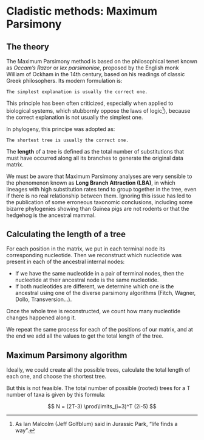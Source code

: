 # Cladistic methods: Maximum Parsimony

## The theory

The Maximum Parsimony method is based on the philosophical tenet known as *Occam’s Razor* or *lex parsimoniae*, proposed by the English monk William of Ockham in the 14th century, based on his readings of classic Greek philosophers. Its modern formulation is:

```
The simplest explanation is usually the correct one.
```

This principle has been often criticized, especially when applied to biological systems, which stubbornly oppose the laws of logic[^1]), because the correct explanation is not usually the simplest one.

In phylogeny, this principe was adopted as:

```
The shortest tree is usually the correct one.
```

The **length** of a tree is defined as the total number of substitutions that must have occurred along all its branches to generate the original data matrix.

We must be aware that Maximum Parsimony analyses are very sensible to the phenomenon known as **Long Branch Attraction (LBA)**, in which lineages with high substitution rates tend to group together in the tree, even if there is no real relationship between them. Ignoring this issue has led to the publication of some erroneous taxonomic conclusions, including some bizarre phylogenies showing than Guinea pigs are not rodents or that the hedgehog is the ancestral mammal. 

## Calculating the length of a tree

For each position in the matrix, we put in each terminal node its corresponding nucleotide. Then we reconstruct which nucleotide was present in each of the ancestral internal nodes:

-	If we have the same nucleotide in a pair of terminal nodes, then the nucleotide at their ancestral node is the same nucleotide.
-	If both nucleotides are different, we determine which one is the ancestral using one of the diverse parsimony algorithms (Fitch, Wagner, Dollo, Transversion...).

Once the whole tree is reconstructed, we count how many nucleotide changes happened along it.

We repeat the same process for each of the positions of our matrix, and at the end we add all the values to get the total length of the tree.

## Maximum Parsimony algorithm

Ideally, we could create all the possible trees, calculate the total length of each one, and choose the shortest tree.

But this is not feasible. The total number of possible (rooted) trees for a T number of taxa is given by this formula:

$$
N = (2T-3) \prod\limits_(i=3)^T (2i-5)
$$




[^1]: As Ian Malcolm (Jeff Golfblum) said in Jurassic Park, “life finds a way”.
